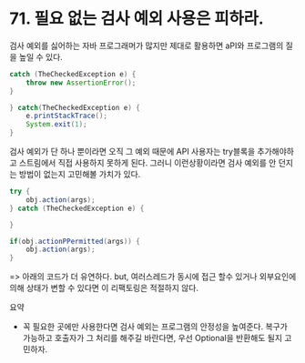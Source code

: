 # 71. 필요 없는 검사 예외 사용은 피하라.

검사 예외를 싫어하는 자바 프로그래머가 많지만 제대로 활용하면 aPI와 프로그램의 질을 높일 수 있다.

```java
catch (TheCheckedException e) {
    throw new AssertionError();
}

} catch(TheCheckedException e) {
    e.printStackTrace();
    System.exit(1);
}
```

검사 예외가 단 하나 뿐이라면 오직 그 예외 때문에 API 사용자는 try블록을 추가해야하고 스트림에서 직접 사용하지 못하게 된다. 그러니 이런상황이라면 검사 예외를 안 던지는 방법이 없는지 고민해볼 가치가 있다.

```java
try {
    obj.action(args);
} catch (TheCheckedException e) {

}

if(obj.actionPPermitted(args)) {
    obj.action(args);
}
```
=> 아래의 코드가 더 유연하다. 
   but, 여러스레드가 동시에 접근 할수 있거나 외부요인에의해 상태가 변할 수 있다면 이 리팩토링은 적절하지 않다.


요약
* 꼭 필요한 곳에만 사용한다면 검사 예외는 프로그램의 안정성을 높여준다. 복구가 가능하고 호출자가 그 처리를 해주길 바란다면, 우선 Optional을 반환해도 될지 고민하자.